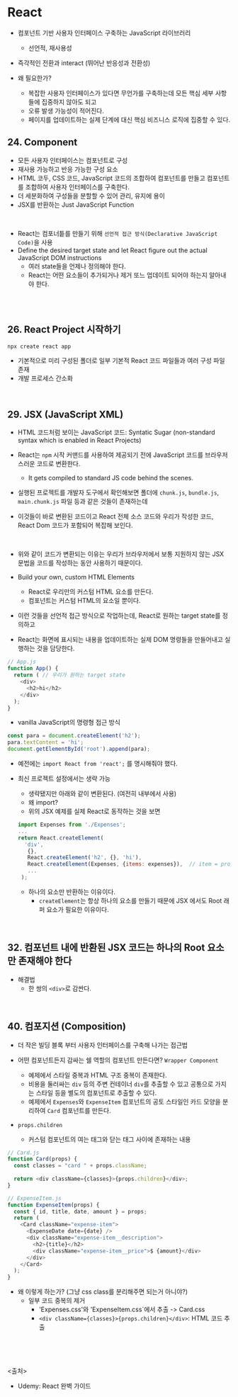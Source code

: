 # React

- 컴포넌트 기반 사용자 인터페이스 구축하는 JavaScript 라이브러리
  - 선언적, 재사용성
  
- 즉각적인 전환과 interact (뛰어난 반응성과 전환성)

- 왜 필요한가?
  - 복잡한 사용자 인터페이스가 있다면 무언가를 구축하는데 모든 핵심 세부 사항들에 집중하지 않아도 되고
  - 오류 발생 가능성이 적어진다.
  - 페이지를 업데이트하는 실제 단계에 대신 핵심 비즈니스 로직에 집중할 수 있다.
  
## 24. Component

- 모든 사용자 인터페이스는 컴포넌트로 구성
- 재사용 가능하고 반응 가능한 구성 요소
- HTML 코두, CSS 코드, JavaScript 코드의 조합하여 컴포넌트를 만들고 컴포넌트를 조합하여 사용자 인터페이스를 구축한다.
- 더 세분화하여 구성들을 분할할 수 있어 관리, 유지에 용이
- JSX를 반환하는 Just JavaScript Function
<br>

- React는 컴포너틑를 만들기 위해 `선언적 접근 방식(Declarative JavaScript Code)`을 사용
- Define the desired target state and let React figure out the actual JavaScript DOM instructions
  - 여러 state들을 언제나 정의해야 한다.
  - React는 어떤 요소들이 추가되거나 제거 또느 업데이트 되어야 하는지 알아내야 한다.

<br><br>

## 26. React Project 시작하기

`npx create react app`

- 기본적으로 미리 구성된 폴더로 일부 기본적 React 코드 파일들과 여러 구성 파일 존재
- 개발 프로세스 간소화
<br>

## 29. JSX (JavaScript XML)

- HTML 코드처럼 보이는 JavaScript 코드: Syntatic Sugar (non-standard syntax which is enabled in React Projects)
- React는 `npm` 시작 커맨드를 사용하여 제공되기 전에 JavaScript 코드를 브라우저스러운 코드로 변환한다.
  - It gets compiled to standard JS code behind the scenes.

- 실행된 프로젝트를 개발자 도구에서 확인해보면 폴더에 `chunk.js`, `bundle.js`, `main.chunk.js` 파일 등과 같은 것들이 존재하는데
- 이것들이 바로 변환된 코드이고 React 전체 소스 코드와 우리가 작성한 코드, React Dom 코드가 포함되어 복잡해 보인다.
<br>

- 위와 같이 코드가 변환되는 이유는 우리가 브라우저에서 보통 지원하지 않는 JSX 문법을 코드를 작성하는 동안 사용하기 때문이다.

- Build your own, custom HTML Elements
  - React로 우리만의 커스텀 HTML 요소를 만든다.
  - 컴포넌트는 커스텀 HTML의 요소일 뿐이다.

- 이런 것들을 선언적 접근 방식으로 작업하는데, React로 원하는 target state를 정의하고
- React는 화면에 표시되는 내용을 업데이트하는 실제 DOM 명령들을 만들어내고 실행하는 것을 담당한다.

```js
// App.js
function App() {
  return ( // 우리가 원하는 target state
    <div>
      <h2>hi</h2>
    </div>
  );
}
```

- vanilla JavaScript의 명령형 접근 방식

```js
const para = document.createElement('h2');
para.textContent = 'hi';
document.getElementById('root').append(para);
```

- 예전에는 `import React from 'react';` 를 명시해줘야 했다.
- 최신 프로젝트 설정에서는 생략 가능
  - 생략됐지만 아래와 같이 변환된다. (여전히 내부에서 사용)
  - 왜 import?
  - 위의 JSX 예제를 실제 React로 동작하는 것을 보면

  ```js
  import Expenses from './Expenses';
  ...
  return React.createElement(
    'div', 
     {}, 
     React.createElement('h2', {}, 'hi'), 
     React.createElement(Expenses, {items: expenses}),  // item = props
     ...
   );
  ```
  
  - 하나의 요소만 반환하는 이유이다.
    - `createElement`는 항상 하나의 요소를 만들기 때문에 JSX 에서도 Root 래퍼 요소가 필요한 이유이다.
<br>

## 32. 컴포넌트 내에 반환된 JSX 코드는 하나의 Root 요소만 존재해야 한다

- 해결법
  - 한 쌍의 `<div>`로 감싼다.
<br>

## 40. 컴포지션 (Composition)

- 더 작은 빌딩 블록 부터 사용자 인터페이스를 구축해 나가는 접근법

- 어떤 컴포넌트든지 감싸는 쉘 역할의 컴포넌트 만든다면? `Wrapper Component`
  - 예제에서 스타일 중복과 HTML 구조 중복이 존재한다.
  - 비용을 둘러싸는 `div` 등의 주변 컨테이너 `div`를 추출할 수 있고 공통으로 가지는 스타일 등을 별도의 컴포넌트로 추출할 수 있다.
  - 예제에서 `Expenses`와 `ExpenseItem` 컴포넌트의 공토 스타일인 카드 모양을 분리하여 `Card` 컴포넌트를 만든다.

- `props.children`
  - 커스텀 컴포넌트의 여는 태그와 닫는 태그 사이에 존재하는 내용
  
```js
// Card.js
function Card(props) {
  const classes = "card " + props.className;
  
  return <div className={classes}>{props.children}</div>;
}
```

```js
// ExpenseItem.js
function ExpenseItem(props) {
  const { id, title, date, amount } = props;
  return (
    <Card className="expense-item">
      <ExpenseDate date={date} />
      <div className="expense-item__description">
        <h2>{title}</h2>
        <div className="expense-item__price">$ {amount}</div>
      </div>
    </Card>
  );
}
```

- 왜 이렇게 하는가? (그냥 css class를 분리해주면 되는거 아니야?)
  - 일부 코드 중복의 제거
    - 'Expenses.css'와 'ExpenseItem.css`에서 추출 -> Card.css
    - `<div className={classes}>{props.children}</div>`: HTML 코드 추출

<br><br><br>

<출처>

- Udemy: React 완벽 가이드
